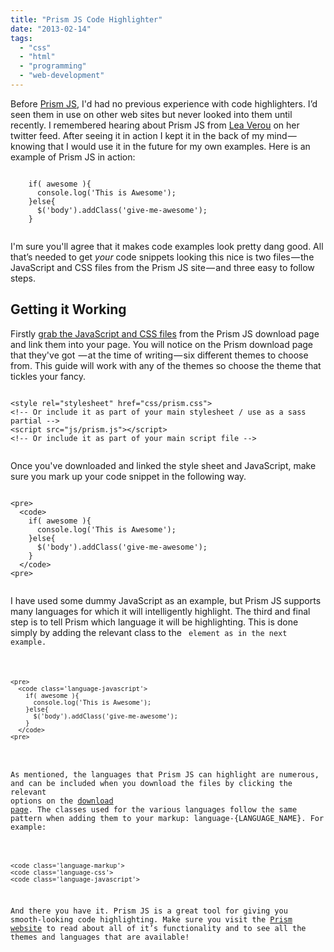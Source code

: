 ```yaml
---
title: "Prism JS Code Highlighter"
date: "2013-02-14"
tags: 
  - "css"
  - "html"
  - "programming"
  - "web-development"
---
```


Before [Prism JS](http://web.archive.org/web/20150505075606/http://prismjs.com/), I'd had no previous experience with code highlighters. I’d seen them in use on other web sites but never looked into them until recently. I remembered hearing about Prism JS from [Lea Verou](http://web.archive.org/web/20150505075606/http://lea.verou.me/) on her twitter feed. After seeing it in action I kept it in the back of my mind — knowing that I would use it in the future for my own examples. Here is an example of Prism JS in action:

```

    if( awesome ){
      console.log('This is Awesome');
    }else{
      $('body').addClass('give-me-awesome');
    }
  
```

I'm sure you'll agree that it makes code examples look pretty dang good. All that’s needed to get _your_ code snippets looking this nice is two files — the JavaScript and CSS files from the Prism JS site — and three easy to follow steps.

## Getting it Working

Firstly [grab the JavaScript and CSS files](http://web.archive.org/web/20150505075606/http://prismjs.com/download.html) from the Prism JS download page and link them into your page. You will notice on the Prism download page that they've got  — at the time of writing — six different themes to choose from. This guide will work with any of the themes so choose the theme that tickles your fancy.

```

<style rel="stylesheet" href="css/prism.css">
<!-- Or include it as part of your main stylesheet / use as a sass partial -->
<script src="js/prism.js"></script>
<!-- Or include it as part of your main script file -->
  
```

Once you've downloaded and linked the style sheet and JavaScript, make sure you mark up your code snippet in the following way.

```

<pre>
  <code>
    if( awesome ){
      console.log('This is Awesome');
    }else{
      $('body').addClass('give-me-awesome');
    }
  </code>
<pre>
  
```

I have used some dummy JavaScript as an example, but Prism JS supports many languages for which it will intelligently highlight. The third and final step is to tell Prism which language it will be highlighting. This is done simply by adding the relevant class to the <code> element as in the next example.

```

<pre>
  <code class='language-javascript'>
    if( awesome ){
      console.log('This is Awesome');
    }else{
      $('body').addClass('give-me-awesome');
    }
  </code>
<pre>
  
```

As mentioned, the languages that Prism JS can highlight are numerous, and can be included when you download the files by clicking the relevant options on the [download page](http://web.archive.org/web/20150505075606/http://prismjs.com/download.html). The classes used for the various languages follow the same pattern when adding them to your markup: language-{LANGUAGE\_NAME}. For example:

```

<code class='language-markup'>
<code class='language-css'>
<code class='language-javascript'>
```

And there you have it. Prism JS is a great tool for giving you smooth-looking code highlighting. Make sure you visit the [Prism website](http://web.archive.org/web/20150505075606/http://prismjs.com/) to read about all of it’s functionality and to see all the themes and languages that are available!
